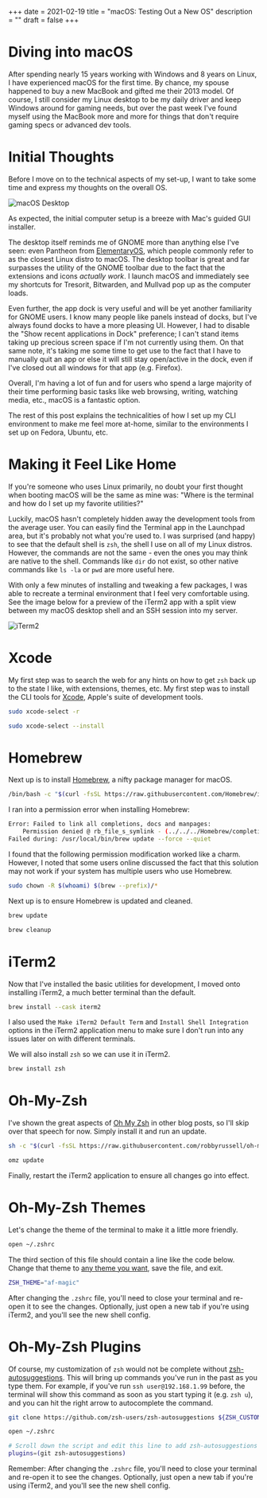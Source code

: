 +++
date = 2021-02-19
title = "macOS: Testing Out a New OS"
description = ""
draft = false
+++

# Diving into macOS

After spending nearly 15 years working with Windows and 8 years on
Linux, I have experienced macOS for the first time. By chance, my spouse
happened to buy a new MacBook and gifted me their 2013 model. Of course,
I still consider my Linux desktop to be my daily driver and keep Windows
around for gaming needs, but over the past week I\'ve found myself using
the MacBook more and more for things that don\'t require gaming specs or
advanced dev tools.

# Initial Thoughts

Before I move on to the technical aspects of my set-up, I want to take
some time and express my thoughts on the overall OS.

![macOS
Desktop](https://img.cleberg.net/blog/20210219-macos-testing-out-a-new-os/macos-desktop.png)

As expected, the initial computer setup is a breeze with Mac\'s guided
GUI installer.

The desktop itself reminds me of GNOME more than anything else I\'ve
seen: even Pantheon from [ElementaryOS](https://elementary.io/), which
people commonly refer to as the closest Linux distro to macOS. The
desktop toolbar is great and far surpasses the utility of the GNOME
toolbar due to the fact that the extensions and icons *actually work*. I
launch macOS and immediately see my shortcuts for Tresorit, Bitwarden,
and Mullvad pop up as the computer loads.

Even further, the app dock is very useful and will be yet another
familiarity for GNOME users. I know many people like panels instead of
docks, but I\'ve always found docks to have a more pleasing UI. However,
I had to disable the \"Show recent applications in Dock\" preference; I
can\'t stand items taking up precious screen space if I\'m not currently
using them. On that same note, it\'s taking me some time to get use to
the fact that I have to manually quit an app or else it will still stay
open/active in the dock, even if I\'ve closed out all windows for that
app (e.g. Firefox).

Overall, I\'m having a lot of fun and for users who spend a large
majority of their time performing basic tasks like web browsing,
writing, watching media, etc., macOS is a fantastic option.

The rest of this post explains the technicalities of how I set up my CLI
environment to make me feel more at-home, similar to the environments I
set up on Fedora, Ubuntu, etc.

# Making it Feel Like Home

If you\'re someone who uses Linux primarily, no doubt your first thought
when booting macOS will be the same as mine was: \"Where is the terminal
and how do I set up my favorite utilities?\"

Luckily, macOS hasn\'t completely hidden away the development tools from
the average user. You can easily find the Terminal app in the Launchpad
area, but it\'s probably not what you\'re used to. I was surprised (and
happy) to see that the default shell is `zsh`, the shell I
use on all of my Linux distros. However, the commands are not the same -
even the ones you may think are native to the shell. Commands like
`dir` do not exist, so other native commands like
`ls -la` or `pwd` are more useful here.

With only a few minutes of installing and tweaking a few packages, I was
able to recreate a terminal environment that I feel very comfortable
using. See the image below for a preview of the iTerm2 app with a split
view between my macOS desktop shell and an SSH session into my server.

![iTerm2](https://img.cleberg.net/blog/20210219-macos-testing-out-a-new-os/iterm2.png)

# Xcode

My first step was to search the web for any hints on how to get
`zsh` back up to the state I like, with extensions, themes,
etc. My first step was to install the CLI tools for
[Xcode](https://developer.apple.com/xcode/), Apple\'s suite of
development tools.

```sh
sudo xcode-select -r
```

```sh
sudo xcode-select --install
```

# Homebrew

Next up is to install [Homebrew](https://brew.sh), a nifty package
manager for macOS.

```sh
/bin/bash -c "$(curl -fsSL https://raw.githubusercontent.com/Homebrew/install/HEAD/install.sh)"
```

I ran into a permission error when installing Homebrew:

```sh
Error: Failed to link all completions, docs and manpages:
    Permission denied @ rb_file_s_symlink - (../../../Homebrew/completions/zsh/_brew, /usr/local/share/zsh/site-functions/_brew)
Failed during: /usr/local/bin/brew update --force --quiet
```

I found that the following permission modification worked like a charm.
However, I noted that some users online discussed the fact that this
solution may not work if your system has multiple users who use
Homebrew.

```sh
sudo chown -R $(whoami) $(brew --prefix)/*
```

Next up is to ensure Homebrew is updated and cleaned.

```sh
brew update
```

```sh
brew cleanup
```

# iTerm2

Now that I\'ve installed the basic utilities for development, I moved
onto installing iTerm2, a much better terminal than the default.

```sh
brew install --cask iterm2
```

I also used the `Make iTerm2 Default Term` and
`Install Shell Integration` options in the iTerm2 application
menu to make sure I don\'t run into any issues later on with different
terminals.

We will also install `zsh` so we can use it in iTerm2.

```sh
brew install zsh
```

# Oh-My-Zsh

I\'ve shown the great aspects of [Oh My Zsh](https://ohmyz.sh) in other
blog posts, so I\'ll skip over that speech for now. Simply install it
and run an update.

```sh
sh -c "$(curl -fsSL https://raw.githubusercontent.com/robbyrussell/oh-my-zsh/master/tools/install.sh)"
```

```sh
omz update
```

Finally, restart the iTerm2 application to ensure all changes go into
effect.

# Oh-My-Zsh Themes

Let\'s change the theme of the terminal to make it a little more
friendly.

```sh
open ~/.zshrc
```

The third section of this file should contain a line like the code
below. Change that theme to [any theme you
want](https://github.com/ohmyzsh/ohmyzsh/wiki/Themes), save the file,
and exit.

```sh
ZSH_THEME="af-magic"
```

After changing the `.zshrc` file, you\'ll need to close your
terminal and re-open it to see the changes. Optionally, just open a new
tab if you\'re using iTerm2, and you\'ll see the new shell config.

# Oh-My-Zsh Plugins

Of course, my customization of `zsh` would not be complete
without
[zsh-autosuggestions](https://github.com/zsh-users/zsh-autosuggestions).
This will bring up commands you\'ve run in the past as you type them.
For example, if you\'ve run `ssh user@192.168.1.99` before,
the terminal will show this command as soon as you start typing it (e.g.
`zsh u`), and you can hit the right arrow to autocomplete the
command.

```sh
git clone https://github.com/zsh-users/zsh-autosuggestions ${ZSH_CUSTOM:-~/.oh-my-zsh/custom}/plugins/zsh-autosuggestions
```

```sh
open ~/.zshrc
```

```sh
# Scroll down the script and edit this line to add zsh-autosuggestions
plugins=(git zsh-autosuggestions)
```

Remember: After changing the `.zshrc` file, you\'ll need to
close your terminal and re-open it to see the changes. Optionally, just
open a new tab if you\'re using iTerm2, and you\'ll see the new shell
config.
